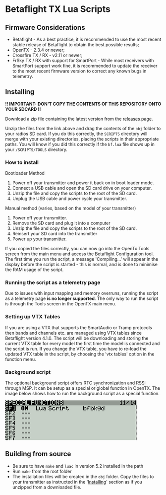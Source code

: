 # Betaflight TX Lua Scripts

## Firmware Considerations

- Betaflight - As a best practice, it is recommended to use the most recent stable release of Betaflight to obtain the best possible results;
- OpenTX - 2.3.4 or newer;
- Crossfire TX / RX - v2.11 or newer;
- FrSky TX / RX with support for SmartPort - While most receivers with SmartPort support work fine, it is recommended to update the receiver to the most recent firmware version to correct any known bugs in telemetry.

## Installing

**!! IMPORTANT: DON'T COPY THE CONTENTS OF THIS REPOSITORY ONTO YOUR SDCARD !!**

Download a zip file containing the latest version from the [releases page](https://github.com/betaflight/betaflight-tx-lua-scripts/releases).

Unzip the files from the link above and drag the contents of the `obj` folder to your radios SD card. If you do this correctly, the `SCRIPTS` directory will merge with your existing directories, placing the scripts in their appropriate paths.  You will know if you did this correctly if the `bf.lua` file shows up in your `/SCRIPTS/TOOLS` directory.

### How to install

Bootloader Method

1. Power off your transmitter and power it back on in boot loader mode.
2. Connect a USB cable and open the SD card drive on your computer.
3. Unzip the file and copy the scripts to the root of the SD card.
4. Unplug the USB cable and power cycle your transmitter.

Manual method (varies, based on the model of your transmitter)

1. Power off your transmitter.
2. Remove the SD card and plug it into a computer
3. Unzip the file and copy the scripts to the root of the SD card.
4. Reinsert your SD card into the transmitter
5. Power up your transmitter.

If you copied the files correctly, you can now go into the OpenTx Tools screen from the main menu and access the Betaflight Configuration tool. The first time you run the script, a message 'Compiling...' will appear in the display before the script is started - this is normal, and is done to minimise the RAM usage of the script.

### Running the script as a telemetry page

Due to issues with input mapping and memory overruns, running the script as a telemetry page **is no longer supported**. The only way to run the script is through the Tools screen in the OpenTX main menu.

### Setting up VTX Tables

If you are using a VTX that supports the SmartAudio or Tramp protocols then bands and channels etc. are managed using VTX tables since Betaflight version 4.1.0. The script will be downloading and storing the current VTX table for every model the first time the model is connected and the script is run. If you change the VTX table, you have to re-load the updated VTX table in the script, by choosing the 'vtx tables' option in the function menu.

### Background script
The optional background script offers RTC synchronization and RSSI through MSP. It can be setup as a special or global function in OpenTX. The image below shows how to run the background script as a special function.

![Background script setup](docs/assets/images/background_script_setup.png)


## Building from source

- Be sure to have `make` and `luac` in version 5.2 installed in the path
- Run `make` from the root folder
- The installation files will be created in the `obj` folder. Copy the files to your transmitter as instructed in the '[Installing](#installing)' section as if you unzipped from a downloaded file.
